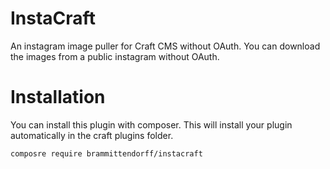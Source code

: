 # InstaCraft

An instagram image puller for Craft CMS without OAuth. You can download the images from a public instagram without OAuth.

# Installation

You can install this plugin with composer. This will install your plugin automatically in the craft plugins folder.

```composre require brammittendorff/instacraft```
